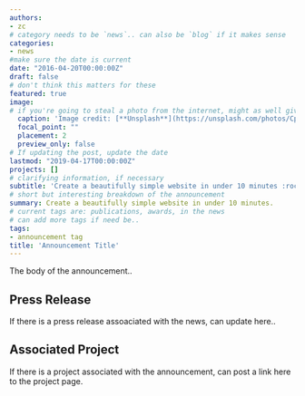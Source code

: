 ```yaml
---
authors:
- zc
# category needs to be `news`.. can also be `blog` if it makes sense
categories:
- news
#make sure the date is current
date: "2016-04-20T00:00:00Z"
draft: false
# don't think this matters for these
featured: true
image:
# if you're going to steal a photo from the internet, might as well give the source their credit
  caption: 'Image credit: [**Unsplash**](https://unsplash.com/photos/CpkOjOcXdUY)'
  focal_point: ""
  placement: 2
  preview_only: false
# If updating the post, update the date
lastmod: "2019-04-17T00:00:00Z"
projects: []
# clarifying information, if necessary
subtitle: 'Create a beautifully simple website in under 10 minutes :rocket:'
# short but interesting breakdown of the announcement
summary: Create a beautifully simple website in under 10 minutes.
# current tags are: publications, awards, in the news
# can add more tags if need be..
tags:
- announcement tag
title: 'Announcement Title'
---
```


The body of the announcement..

## Press Release
If there is a press release assoaciated with the news, can update here..

## Associated Project
If there is a project associated with the announcement, can post a link here to the project page.